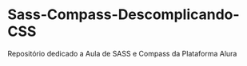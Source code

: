 # Sass-Compass-Descomplicando-CSS
Repositório dedicado a Aula de SASS e Compass da Plataforma Alura 
